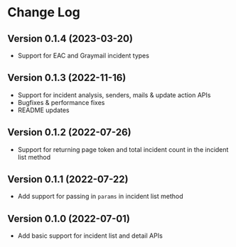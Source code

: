 # Change Log

## Version 0.1.4 (2023-03-20)

* Support for EAC and Graymail incident types

## Version 0.1.3 (2022-11-16)

* Support for incident analysis, senders, mails & update action APIs
* Bugfixes & performance fixes
* README updates

## Version 0.1.2 (2022-07-26)

* Support for returning page token and total incident count in the incident list method

## Version 0.1.1 (2022-07-22)

* Add support for passing in `params` in incident list method

## Version 0.1.0 (2022-07-01)

* Add basic support for incident list and detail APIs
